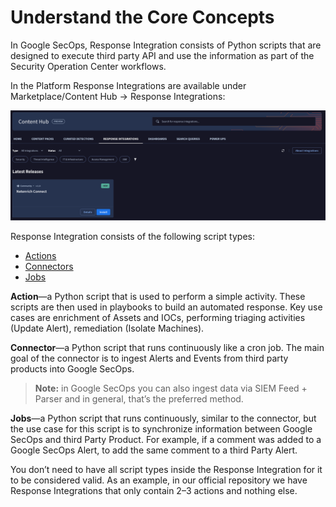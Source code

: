 # Understand the Core Concepts

In Google SecOps, Response Integration consists of Python scripts that are designed to execute third
party API and use the information as part of the Security Operation Center workflows.

In the Platform Response Integrations are available under Marketplace/Content Hub → Response
Integrations:

![response_integrations](/docs/resources/response_integrations/response_integrations.png)

Response Integration consists of the following script types:

- [Actions](/docs/response_integrations/content_deep_dive/actions.md)
- [Connectors](/docs/response_integrations/content_deep_dive/connectors.md)
- [Jobs](/docs/response_integrations/content_deep_dive/jobs.md)

**Action**—a Python script that is used to perform a simple activity. These scripts are then used
in playbooks to build an automated response. Key use cases are enrichment of Assets and IOCs,
performing triaging activities (Update Alert), remediation (Isolate Machines).

**Connector**—a Python script that runs continuously like a cron job. The main goal of the
connector is to ingest Alerts and Events from third party products into Google SecOps.

> **Note:** in Google SecOps you can also ingest data via SIEM Feed + Parser and in general, that’s
> the preferred method.

**Jobs**—a Python script that runs continuously, similar to the connector, but the use case for
this script is to synchronize information between Google SecOps and third Party Product. For
example,
if a comment was added to a Google SecOps Alert, to add the same comment to a third Party Alert.

You don’t need to have all script types inside the Response Integration for it to be considered
valid. As an example, in our official repository we have Response Integrations that only contain 2–3
actions and nothing else.
